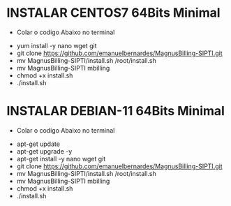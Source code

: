 # INSTALAR CENTOS7 64Bits Minimal
* Colar o codigo Abaixo no terminal

- yum install -y nano wget git
- git clone https://github.com/emanuelbernardes/MagnusBilling-SIPTI.git
- mv MagnusBilling-SIPTI/install.sh /root/install.sh
- mv MagnusBilling-SIPTI mbilling
- chmod +x install.sh
- ./install.sh

# INSTALAR DEBIAN-11 64Bits Minimal
* Colar o codigo Abaixo no terminal

- apt-get update
- apt-get upgrade -y
- apt-get install -y nano wget git
- git clone https://github.com/emanuelbernardes/MagnusBilling-SIPTI.git
- mv MagnusBilling-SIPTI/install.sh /root/install.sh
- mv MagnusBilling-SIPTI mbilling
- chmod +x install.sh
- ./install.sh

